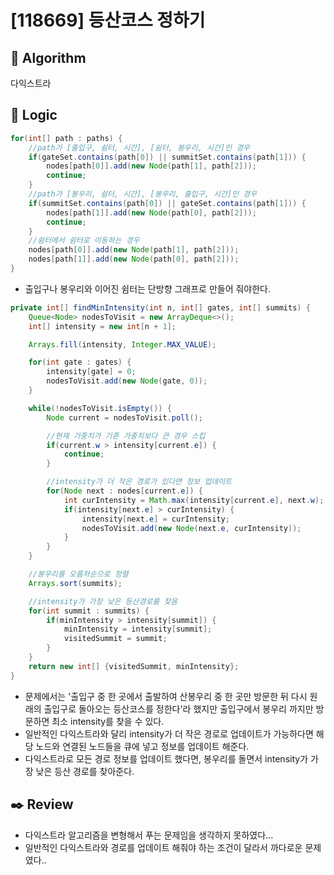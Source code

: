 # [118669] 등산코스 정하기

## :pushpin: **Algorithm**

다익스트라

## :round_pushpin: **Logic**

```java
for(int[] path : paths) {
    //path가 [출입구, 쉼터, 시간], [쉼터, 봉우리, 시간]인 경우
    if(gateSet.contains(path[0]) || summitSet.contains(path[1])) {
        nodes[path[0]].add(new Node(path[1], path[2]));
        continue;
    }
    //path가 [봉우리, 쉼터, 시간], [봉우리, 출입구, 시간]인 경우
    if(summitSet.contains(path[0]) || gateSet.contains(path[1])) {
        nodes[path[1]].add(new Node(path[0], path[2]));
        continue;
    }
    //쉼터에서 쉼터로 이동하는 경우
    nodes[path[0]].add(new Node(path[1], path[2]));
    nodes[path[1]].add(new Node(path[0], path[2]));
}
```

- 출입구나 봉우리와 이어진 쉼터는 단방향 그래프로 만들어 줘야한다.

```java
private int[] findMinIntensity(int n, int[] gates, int[] summits) {
    Queue<Node> nodesToVisit = new ArrayDeque<>();
    int[] intensity = new int[n + 1];

    Arrays.fill(intensity, Integer.MAX_VALUE);

    for(int gate : gates) {
        intensity[gate] = 0;
        nodesToVisit.add(new Node(gate, 0));
    }

    while(!nodesToVisit.isEmpty()) {
        Node current = nodesToVisit.poll();

        //현재 가중치가 기존 가중치보다 큰 경우 스킵
        if(current.w > intensity[current.e]) {
            continue;
        }

        //intensity가 더 작은 경로가 있다면 정보 업데이트
        for(Node next : nodes[current.e]) {
            int curIntensity = Math.max(intensity[current.e], next.w);
            if(intensity[next.e] > curIntensity) {
                intensity[next.e] = curIntensity;
                nodesToVisit.add(new Node(next.e, curIntensity));
            }
        }
    }

    //봉우리를 오름차순으로 정렬
    Arrays.sort(summits);

    //intensity가 가장 낮은 등산경로를 찾음
    for(int summit : summits) {
        if(minIntensity > intensity[summit]) {
            minIntensity = intensity[summit];
            visitedSummit = summit;
        }
    }
    return new int[] {visitedSummit, minIntensity};
}
```

- 문제에서는 '출입구 중 한 곳에서 출발하여 산봉우리 중 한 곳만 방문한 뒤 다시 원래의 출입구로 돌아오는 등산코스를 정한다'라 했지만 출입구에서 봉우리 까지만 방문하면 최소 intensity를 찾을 수 있다.
- 일반적인 다익스트라와 달리 intensity가 더 작은 경로로 업데이트가 가능하다면 해당 노드와 연결된 노드들을 큐에 넣고 정보를 업데이트 해준다.
- 다익스트라로 모든 경로 정보를 업데이트 했다면, 봉우리를 돌면서 intensity가 가장 낮은 등산 경로를 찾아준다.

## :black_nib: **Review**

- 다익스트라 알고리즘을 변형해서 푸는 문제임을 생각하지 못하였다...
- 일반적인 다익스트라와 경로를 업데이트 해줘야 하는 조건이 달라서 까다로운 문제였다..
